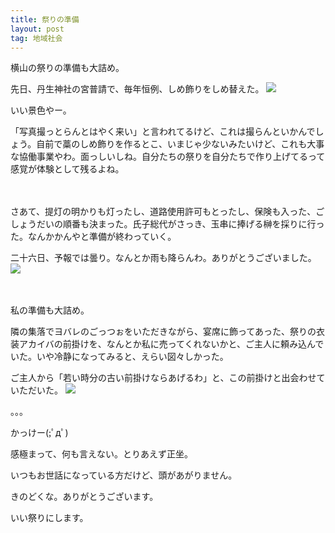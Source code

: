 ```yaml
---
title: 祭りの準備
layout: post
tag: 地域社会
---
```

横山の祭りの準備も大詰め。

先日、丹生神社の宮普請で、毎年恒例、しめ飾りをしめ替えた。
![](https://c2.staticflickr.com/6/5736/21067433293_a52c954465.jpg)

いい景色やー。

「写真撮っとらんとはやく来い」と言われてるけど、これは撮らんといかんでしょう。自前で藁のしめ飾りを作るとこ、いまじゃ少ないみたいけど、これも大事な協働事業やわ。面っしいしね。自分たちの祭りを自分たちで作り上げてるって感覚が体験として残るよね。

　

さあて、提灯の明かりも灯ったし、道路使用許可もとったし、保険も入った、ごしょうだいの順番も決まった。氏子総代がさっき、玉串に捧げる榊を採りに行った。なんかかんやと準備が終わっていく。

二十六日、予報では曇り。なんとか雨も降らんわ。ありがとうございました。
![](https://c1.staticflickr.com/1/733/21067628533_3b9d765623.jpg)

　

私の準備も大詰め。

隣の集落でヨバレのごっつぉをいただきながら、宴席に飾ってあった、祭りの衣装アカイバの前掛けを、なんとか私に売ってくれないかと、ご主人に頼み込んでいた。いや冷静になってみると、えらい図々しかった。

ご主人から「若い時分の古い前掛けならあげるわ」と、この前掛けと出会わせていただいた。
![](https://c1.staticflickr.com/1/727/21067492713_549ab00025.jpg)

。。。

かっけー(;ﾟдﾟ)

感極まって、何も言えない。とりあえず正坐。

いつもお世話になっている方だけど、頭があがりません。

きのどくな。ありがとうございます。

いい祭りにします。

